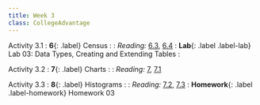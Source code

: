 ```yaml
---
title: Week 3
class: CollegeAdvantage
---
```


Activity 3.1
: **6**{: .label} Census
: <!--[Slides](#) &#8226; [Demos](#) &#8226; [Video](#)-->
: _Reading:_ [6.3](https://inferentialthinking.com/chapters/06/3/Example_Population_Trends.html), [6.4](https://inferentialthinking.com/chapters/06/4/Example_Sex_Ratios.html)
: **Lab**{: .label .label-lab} Lab 03: Data Types, Creating and Extending Tables
: <!--[Lab 03 Worksheet](#)-->

Activity 3.2
: **7**{: .label} Charts
: <!--[Slides](#) &#8226; [Demos](#) &#8226; [Video](#)-->
: _Reading:_ [7](https://inferentialthinking.com/chapters/07/Visualization.html), [7.1](https://inferentialthinking.com/chapters/07/1/Visualizing_Categorical_Distributions.html)

Activity 3.3
: **8**{: .label} Histograms
: <!--[Slides](#) &#8226; [Demos](#) &#8226; [Video](#)-->
: _Reading:_ [7.2](https://inferentialthinking.com/chapters/07/2/Visualizing_Numerical_Distributions.html), [7.3](https://inferentialthinking.com/chapters/07/3/Overlaid_Graphs.html)
: **Homework**{: .label .label-homework} Homework 03
